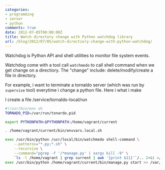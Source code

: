 ```yaml
---
categories:
- programming
- server
- python
comments: true
date: 2012-07-05T00:00:00Z
title: Watch directory change with Python watchdog library
url: /blog/2012/07/05/watch-directiory-change-with-python-watchdog/
---
```


Watchdog is Python API and shell utilities to monitor file system events.

Watchdog come with a tool call `watchmedo` to call shell command
when we get change on a directiory.
The "change" include: delete/modify/create a file in directory.

<!--more-->

For example, i want to terminate a tornaldo server (which was run by `supervise` tool)
everytime i change a python file. Here i what i make

I create a file /service/tornaldo-local/run

```bash
#!/usr/bin/env sh
TORNADO_PID=/var/run/tonardo.pid

export PYTHONPATH=$PYTHONPATH:/home/vagrant/current

. /home/vagrant/current/bin/envvars.local.sh

exec /usr/bin/python /usr/local/bin/watchmedo shell-command \
    --patterns="*.py;*.sh" \
    --recursive \
    --command="pgrep -f '/*manage.py' | xargs kill -9" \
    `ls -l /home/vagrant | grep current | awk '{print $11}'`/.. 2>&1 >/dev/null &
exec /usr/bin/python /home/vagrant/current/bin/manage.py start >> /var/log/tornado/tornado-local.log 2>&1

```
